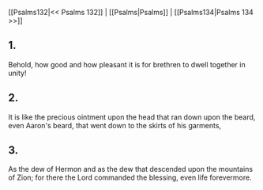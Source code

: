 [[Psalms132|<< Psalms 132]] | [[Psalms|Psalms]] | [[Psalms134|Psalms 134 >>]]
## 1.
Behold, how good and how pleasant it is for brethren to dwell together in unity!
## 2.
It is like the precious ointment upon the head that ran down upon the beard, even Aaron\'s beard, that went down to the skirts of his garments,
## 3.
As the dew of Hermon and as the dew that descended upon the mountains of Zion; for there the Lord commanded the blessing, even life forevermore.

